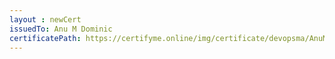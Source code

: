 ```yaml
--- 
layout : newCert 
issuedTo: Anu M Dominic
certificatePath: https://certifyme.online/img/certificate/devopsma/AnuMDominicBadge.png
--- 
```

